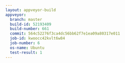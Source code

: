 ```yaml
---
layout: appveyor-build
appveyor:
  branch: master
  build-id: 52193409
  build-number: 661
  commit: 564c52276f3ca4dc56bb62f7e1ea09a80317e011
  job-id: kwoocc42kvlt6w84
  job-number: 6
  os-name: Ubuntu
  test-result: 1
---
```

